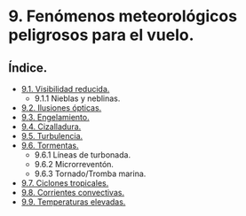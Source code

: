 # 9. Fenómenos meteorológicos peligrosos para el vuelo.

## Índice.

  - [9.1. Visibilidad reducida.](./03-9-1-VISIBILIDAD-REDUCIDA.md)
    -  9.1.1 Nieblas y neblinas.
  - [9.2. Ilusiones ópticas.](./03-9-2-ILUSIONES-OPTICAS.md)
  - [9.3. Engelamiento.](./03-9-3-ENGELAMIENTO.md)
  - [9.4. Cizalladura.](./03-9-4-CIZALLADURA.md)
  - [9.5. Turbulencia.](./03-9-5-TURBULENCIA.md)
  - [9.6. Tormentas.](./03-9-6-TORMENTAS.md)
    - 9.6.1 Líneas de turbonada.
    - 9.6.2 Microrreventón.
    - 9.6.3 Tornado/Tromba marina.
  - [9.7. Ciclones tropicales.](./03-9-7-CICLONES-TROPICALES.md)
  - [9.8. Corrientes convectivas.](./03-9-8-CORRIENTES-CONVECTIVAS.md)
  - [9.9. Temperaturas elevadas.](./03-9-9-TEMPERATURAS-ELEVADAS.md)

